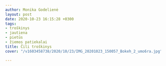 ```yaml
---
author: Monika Godelienė
layout: post
date: 2020-10-23 16:15:28 +0300
tags:
- troškinys
- jautiena
- pietūs
- žiemos patiekalai
title: Čili troškinys
cover: "/v1603458738/2020/10/23/IMG_20201023_150057_Bokeh_2_umo6ra.jpg"

---
```

